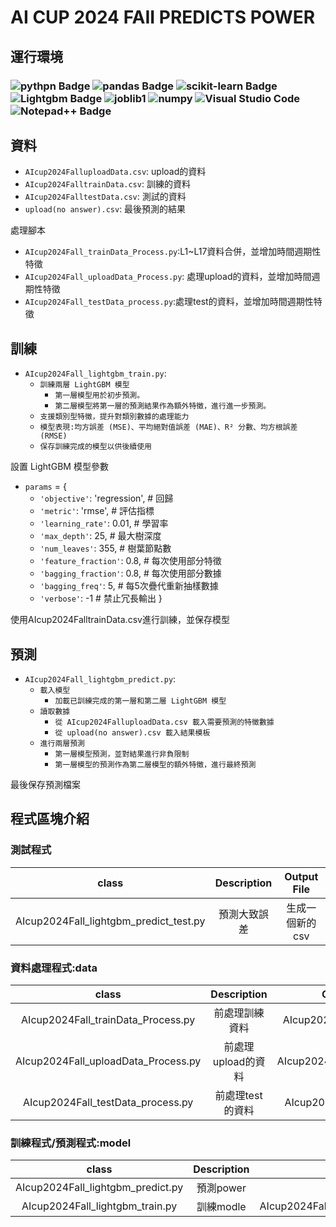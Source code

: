 # AI CUP 2024 FAII PREDICTS POWER


## 運行環境

<h3>
    <img src="https://img.shields.io/badge/Python3.11.0-FFD43B?style=for-the-badge&logo=python&logoColor=blue" alt="pythpn Badge">
    <img src="https://img.shields.io/badge/Pandas2.2.3-2C2D72?style=for-the-badge&logo=pandas&logoColor=white" alt="pandas Badge">
    <img src="https://img.shields.io/badge/scikit_learn1.5.2-F7931E?style=for-the-badge&logo=scikit-learn&logoColor=white" alt="scikit-learn Badge">
    <img src="https://img.shields.io/badge/Lightgbm4.5.0-792DE4?style=for-the-badge&logoColor=white" alt="Lightgbm Badge">
    <img src="https://img.shields.io/badge/joblib1.4.2-black?style=for-the-badge" alt="joblib1">
    <img src="https://img.shields.io/badge/Numpy1.26.4-777BB4?style=for-the-badge&logo=numpy&logoColor=white" alt="numpy">
    <img src="https://img.shields.io/badge/Visual%20Studio%20Code1.95.3-%237df9ff?style=for-the-badge" alt="Visual Studio Code">
    <img src="https://img.shields.io/badge/Notepad++8.7.1-90E59A?style=for-the-badge&logo=notepadplusplus&logoColor=white" alt="Notepad++ Badge">
<h3>

## 資料
- `AIcup2024FalluploadData.csv`: upload的資料
- `AIcup2024FalltrainData.csv`: 訓練的資料
- `AIcup2024FalltestData.csv`: 測試的資料
- `upload(no answer).csv`: 最後預測的結果

處理腳本
- `AIcup2024Fall_trainData_Process.py`:L1~L17資料合併，並增加時間週期性特徵
- `AIcup2024Fall_uploadData_Process.py`: 處理upload的資料，並增加時間週期性特徵
- `AIcup2024Fall_testData_process.py`:處理test的資料，並增加時間週期性特徵

## 訓練
- `AIcup2024Fall_lightgbm_train.py`:
  - `訓練兩層 LightGBM 模型`
    - `第一層模型用於初步預測。`
    - `第二層模型將第一層的預測結果作為額外特徵，進行進一步預測。`
  - `支援類別型特徵，提升對類別數據的處理能力`
  - `模型表現:均方誤差 (MSE)、平均絕對值誤差 (MAE)、R² 分數、均方根誤差 (RMSE)`
  - `保存訓練完成的模型以供後續使用`

設置 LightGBM 模型參數
- `params` = {
    - `'objective'`: 'regression',   # 回歸
    - `'metric'`: 'rmse',            # 評估指標
    - `'learning_rate'`: 0.01,       # 學習率
    - `'max_depth'`: 25,             # 最大樹深度
    - `'num_leaves'`: 355,           # 樹葉節點數
    - `'feature_fraction'`: 0.8,     # 每次使用部分特徵
    - `'bagging_fraction'`: 0.8,     # 每次使用部分數據
    - `'bagging_freq'`: 5,           # 每5次疊代重新抽樣數據
    - `'verbose'`: -1                # 禁止冗長輸出
}

使用AIcup2024FalltrainData.csv進行訓練，並保存模型

## 預測
- `AIcup2024Fall_lightgbm_predict.py`:
    - `載入模型`
      - `加載已訓練完成的第一層和第二層 LightGBM 模型`
    - `讀取數據`
      - `從 AIcup2024FalluploadData.csv 載入需要預測的特徵數據`
      - `從 upload(no answer).csv 載入結果模板`
    - `進行兩層預測`
      - `第一層模型預測，並對結果進行非負限制`
      - `第一層模型的預測作為第二層模型的額外特徵，進行最終預測`

最後保存預測檔案

## 程式區塊介紹

### 測試程式
| class | Description | Output File |
|:-----:| :---------: | :---------: |
| AIcup2024Fall_lightgbm_predict_test.py | 預測大致誤差 | 生成一個新的csv |

### 資料處理程式:data
| class | Description | Output File |
|:-----:| :---------: | :---------: |
| AIcup2024Fall_trainData_Process.py | 前處理訓練資料 | AIcup2024FalltrainData.csv |
| AIcup2024Fall_uploadData_Process.py | 前處理upload的資料 | AIcup2024FalluploadData.csv |
| AIcup2024Fall_testData_process.py | 前處理test的資料 | AIcup2024FalltestData.csv |

### 訓練程式/預測程式:model
| class | Description | Output File |
|:-----:| :---------: | :---------: |
| AIcup2024Fall_lightgbm_predict.py | 預測power |  upload(no answer).csv|
| AIcup2024Fall_lightgbm_train.py | 訓練modle | AIcup2024Fall_lightgbm_1.pkl,AIcup2024Fall_lightgbm_2.pkl |
